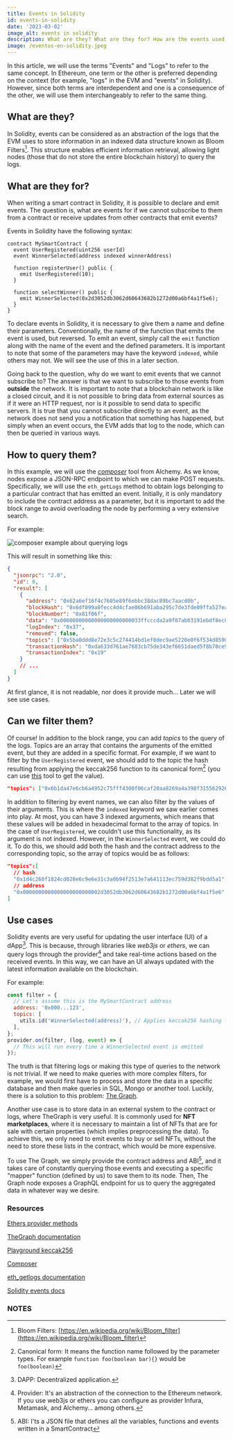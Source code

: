 ```yaml
---
title: Events in Solidity
id: events-in-solidity
date: '2023-03-02'
image_alt: events in solidity
description: What are they? What are they for? How are the events used in Solidity?
image: /eventos-en-solidity.jpeg
---
```


In this article, we will use the terms "Events" and "Logs" to refer to the same concept. In Ethereum, one term or the other is preferred depending on the context (for example, "logs" in the EVM and "events" in Solidity). However, since both terms are interdependent and one is a consequence of the other, we will use them interchangeably to refer to the same thing.

## What are they?

In Solidity, events can be considered as an abstraction of the logs that the EVM uses to store information in an indexed data structure known as Bloom Filters[^1]. This structure enables efficient information retrieval, allowing light nodes (those that do not store the entire blockchain history) to query the logs.

## What are they for?

When writing a smart contract in Solidity, it is possible to declare and emit events. The question is, what are events for if we cannot subscribe to them from a contract or receive updates from other contracts that emit events?

Events in Solidity have the following syntax:

```solidity
contract MySmartContract {
  event UserRegistered(uint256 userId)
  event WinnerSelected(address indexed winnerAddress)

  function registerUser() public {
    emit UserRegistered(10);
  }

  function selectWinner() public {
    emit WinnerSelected(0x2d3052db3062d60643682b1272d00a6bf4a1f5e6);
  }
}
```

To declare events in Solidity, it is necessary to give them a name and define their parameters. Conventionally, the name of the function that emits the event is used, but reversed. To emit an event, simply call the `emit` function along with the name of the event and the defined parameters. It is important to note that some of the parameters may have the keyword `indexed`, while others may not. We will see the use of this in a later section.

Going back to the question, why do we want to emit events that we cannot subscribe to? The answer is that we want to subscribe to those events from **outside** the network. It is important to note that a blockchain network is like a closed circuit, and it is not possible to bring data from external sources as if it were an HTTP request, nor is it possible to send data to specific servers. It is true that you cannot subscribe directly to an event, as the network does not send you a notification that something has happened, but simply when an event occurs, the EVM adds that log to the node, which can then be queried in various ways.

## How to query them?

In this example, we will use the _[composer](https://composer.alchemy.com/)_ tool from Alchemy. As we know, nodes expose a JSON-RPC endpoint to which we can make POST requests. Specifically, we will use the `eth_getLogs` method to obtain logs belonging to a particular contract that has emitted an event. Initially, it is only mandatory to include the contract address as a parameter, but it is important to add the block range to avoid overloading the node by performing a very extensive search.

For example:

<img src="/images/src/blog/eventos-en-solidity/composer.webp" alt="composer example about querying logs" class="big" />

This will result in something like this:

```json
{
  "jsonrpc": "2.0",
  "id": 0,
  "result": [
    {
      "address": "0x62a6ef16f4c7605e89f6ebbc38dac89bc7aacd0b",
      "blockHash": "0x6df099a0fecc4d4cfae06b691aba295c7de3fde09ffa527eaa71920bbbe4ba35",
      "blockNumber": "0x81f06f",
      "data": "0x00000000000000000000000033ffcccda2a9f07ab03191ebdf8ec0ad5edc6ac000000000000000000000000000000000000000000000000000000000000000000000000000000000000000000000000000000000000000000de0b6b3a76400000000000000000000000000009d3052db3062d60643682b1272d00a6bf4a6f5e6",
      "logIndex": "0x37",
      "removed": false,
      "topics": ["0x5ba0ddd8e72e3c5c274414bd1ef0dec9ae5220e0f6f534d859043e2a52f0319f"],
      "transactionHash": "0xda633d761ae7683cb75de343ef6651daed5f8b78ce9d0e622345c4f392087a7c",
      "transactionIndex": "0x19"
    }
    // ...
  ]
}
```

At first glance, it is not readable, nor does it provide much... Later we will see use cases.

## Can we filter them?

Of course! In addition to the block range, you can add _topics_ to the query of the logs. Topics are an array that contains the arguments of the emitted event, but they are added in a specific format. For example, if we want to filter by the `UserRegistered` event, we should add to the topic the hash resulting from applying the keccak256 function to its canonical form[^2] (you can use [this](https://emn178.github.io/online-tools/keccak_256.html) tool to get the value).

```json
"topics": ["0x6b1da47e6cb6a4952c75fff4300f06caf20aa8269a4a398f315562926c5bed39"]
```

In addition to filtering by event names, we can also filter by the values of their arguments. This is where the `indexed` keyword we saw earlier comes into play. At most, you can have 3 indexed arguments, which means that these values will be added in hexadecimal format to the array of topics. In the case of `UserRegistered`, we couldn't use this functionality, as its argument is not indexed. However, in the `WinnerSelected` event, we could do it. To do this, we should add both the hash and the contract address to the corresponding topic, so the array of topics would be as follows:

```json
"topics":[
  // hash
  "0x1d4c260f1824cd028e6c9e6e31c3a0b94f2513e7a641113ec759d382f9bdd5a1",
  // address
  "0x0000000000000000000000002d3052db3062d60643682b1272d00a6bf4a1f5e6"
]
```

## Use cases

Solidity events are very useful for updating the user interface (UI) of a dApp[^3]. This is because, through libraries like _web3js_ or _ethers_, we can query logs through the provider[^4] and take real-time actions based on the received events. In this way, we can have an UI always updated with the latest information available on the blockchain.

For example:

```javascript
const filter = {
  // Let's assume this is the MySmartContract address
  address: '0x000...123',
  topics: [
    utils.id('WinnerSelected(address)'), // Applies keccak256 hashing function
  ],
};
provider.on(filter, (log, event) => {
  // This will run every time a WinnerSelected event is emitted
});
```

The truth is that filtering logs or making this type of queries to the network is not trivial. If we need to make queries with more complex filters, for example, we would first have to process and store the data in a specific database and then make queries in SQL, Mongo or another tool. Luckily, there is a solution to this problem: [The Graph](https://thegraph.com/en/).

Another use case is to store data in an external system to the contract or logs, where TheGraph is very useful. It is commonly used for **NFT marketplaces**, where it is necessary to maintain a list of NFTs that are for sale with certain properties (which implies preprocessing the data). To achieve this, we only need to emit events to buy or sell NFTs, without the need to store these lists in the contract, which would be more expensive.

To use The Graph, we simply provide the contract address and ABI[^5], and it takes care of constantly querying those events and executing a specific "mapper" function (defined by us) to save them to its node. Then, The Graph node exposes a GraphQL endpoint for us to query the aggregated data in whatever way we desire.

### Resources

[Ethers provider methods](https://docs.ethers.org/v5/api/providers/provider/#Provider--inspection-methods)

[TheGraph documentation](https://thegraph.com/docs/en/)

[Playground keccak256](https://emn178.github.io/online-tools/keccak_256.html)

[Composer](https://composer.alchemy.com/)

[eth_getlogs documentation](https://ethereum.org/en/developers/docs/apis/json-rpc/#eth_getlogs)

[Solidity events docs](https://docs.soliditylang.org/en/v0.4.24/contracts.html#events)

### NOTES

[^1]: Bloom Filters: [https://en.wikipedia.org/wiki/Bloom_filter](https://en.wikipedia.org/wiki/Bloom_filter)
[^2]: Canonical form: It means the function name followed by the parameter types. For example `function foo(boolean bar){}` would be `foo(boolean)`
[^3]: DAPP: Decentralized application.
[^4]: Provider: It's an abstraction of the connection to the Ethereum network. If you use web3js or ethers you can configure as provider Infura, Metamask, and Alchemy… among others.
[^5]: ABI: I'ts a JSON file that defines all the variables, functions and events written in a SmartContract
